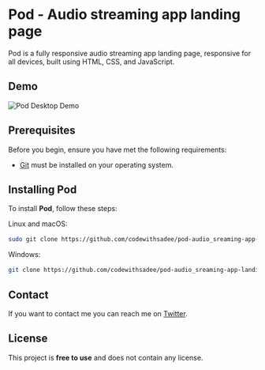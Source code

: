 # Pod - Audio streaming app landing page

<!--    ![GitHub repo size](https://img.shields.io/github/repo-size/codewithsadee/pod-audio_sreaming-app-landing_page)
![GitHub stars](https://img.shields.io/github/stars/codewithsadee/pod-audio_sreaming-app-landing_page)
![GitHub forks](https://img.shields.io/github/forks/codewithsadee/vcard-personal-portfolio?style=social)
     [![Twitter Follow](https://img.shields.io/twitter/follow/codewithsadee_?style=social)](https://twitter.com/intent/follow?screen_name=codewithsadee_)
[![YouTube Video Views](https://img.shields.io/youtube/views/2VN-O7lZX0E?style=social)](https://youtu.be/2VN-O7lZX0E) -->

Pod is a fully responsive audio streaming app landing page, responsive for all devices, built using HTML, CSS, and JavaScript.

## Demo

![Pod Desktop Demo](<img src="https://github.com/ezio-24/Pod---Audio-streaming-app-landing-page/blob/main/website-demo-images/desktop.png" />)

## Prerequisites

Before you begin, ensure you have met the following requirements:

* [Git](https://git-scm.com/downloads "Download Git") must be installed on your operating system.

## Installing Pod

To install **Pod**, follow these steps:

Linux and macOS:

```bash
sudo git clone https://github.com/codewithsadee/pod-audio_sreaming-app-landing_page.git
```

Windows:

```bash
git clone https://github.com/codewithsadee/pod-audio_sreaming-app-landing_page.git
```

## Contact

If you want to contact me you can reach me on [Twitter](link).

## License

This project is **free to use** and does not contain any license.
